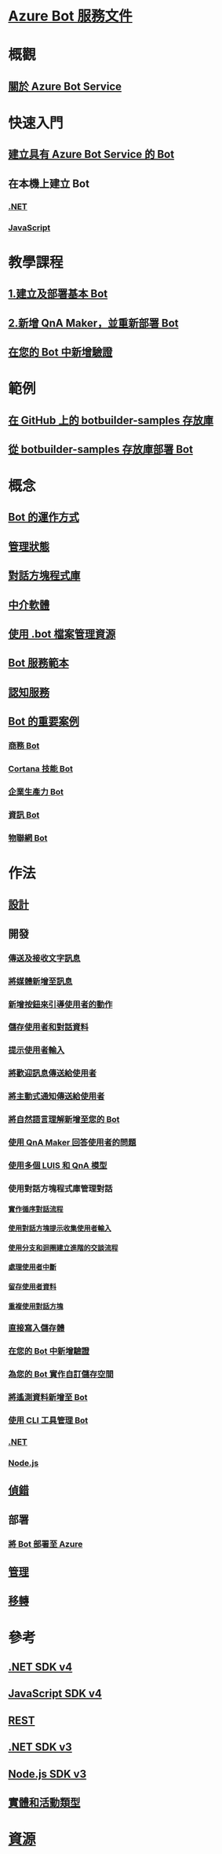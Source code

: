 # [Azure Bot 服務文件](index.md)
# 概觀
## [關於 Azure Bot Service](bot-service-overview-introduction.md)
# 快速入門
## [建立具有 Azure Bot Service 的 Bot](~/bot-service-quickstart.md)
## 在本機上建立 Bot
### [.NET](dotnet/bot-builder-dotnet-sdk-quickstart.md)
### [JavaScript](javascript/bot-builder-javascript-quickstart.md)
# 教學課程
## [1.建立及部署基本 Bot](v4sdk/bot-builder-tutorial-basic-deploy.md)
## [2.新增 QnA Maker，並重新部署 Bot](v4sdk/bot-builder-tutorial-add-qna.md)
## [在您的 Bot 中新增驗證](bot-builder-tutorial-authentication.md)
# 範例
## [在 GitHub 上的 botbuilder-samples 存放庫](https://github.com/Microsoft/BotBuilder-Samples/blob/master/README.md)
## [從 botbuilder-samples 存放庫部署 Bot](bot-builder-deploy-samples.md)
# 概念
## [Bot 的運作方式](v4sdk/bot-builder-basics.md)
## [管理狀態](v4sdk/bot-builder-concept-state.md)
## [對話方塊程式庫](v4sdk/bot-builder-concept-dialog.md)
## [中介軟體](v4sdk/bot-builder-concept-middleware.md)
## [使用 .bot 檔案管理資源](v4sdk/bot-file-basics.md)
<!-- [Language understanding](v4sdk/bot-builder-concept-luis.md) -->
## [Bot 服務範本](bot-service-concept-templates.md)
## [認知服務](bot-service-concept-intelligence.md)
## [Bot 的重要案例](bot-service-scenario-overview.md)
### [商務 Bot](bot-service-scenario-commerce.md)
### [Cortana 技能 Bot](bot-service-scenario-cortana-skill.md)
### [企業生產力 Bot](bot-service-scenario-enterprise-productivity.md)
### [資訊 Bot](bot-service-scenario-informational.md)
### [物聯網 Bot](bot-service-scenario-internet-things.md)
# 作法 
## [設計](design/TOC.md)
## 開發
<!-- ## [Best practice for welcoming the user](v4sdk/bot-builder-welcome-user.md) -->
### [傳送及接收文字訊息](v4sdk/bot-builder-howto-send-messages.md)
### [將媒體新增至訊息](v4sdk/bot-builder-howto-add-media-attachments.md)
### [新增按鈕來引導使用者的動作](v4sdk/bot-builder-howto-add-suggested-actions.md)
### [儲存使用者和對話資料](v4sdk/bot-builder-howto-v4-state.md) 
### [提示使用者輸入](v4sdk/bot-builder-primitive-prompts.md) 
### [將歡迎訊息傳送給使用者](v4sdk/bot-builder-send-welcome-message.md)
<!-- ## [Add input hints to messages](v4sdk/bot-builder-howto-add-input-hints.md) -->
### [將主動式通知傳送給使用者](v4sdk/bot-builder-howto-proactive-message.md)
### [將自然語言理解新增至您的 Bot](v4sdk/bot-builder-howto-v4-luis.md)
### [使用 QnA Maker 回答使用者的問題](v4sdk/bot-builder-howto-qna.md)
### [使用多個 LUIS 和 QnA 模型](v4sdk/bot-builder-tutorial-dispatch.md)
### 使用對話方塊程式庫管理對話 
#### [實作循序對話流程](v4sdk/bot-builder-dialog-manage-conversation-flow.md)
#### [使用對話方塊提示收集使用者輸入](v4sdk/bot-builder-prompts.md)
#### [使用分支和迴圈建立進階的交談流程](v4sdk/bot-builder-dialog-manage-complex-conversation-flow.md)
#### [處理使用者中斷](v4sdk/bot-builder-howto-handle-user-interrupt.md)
#### [留存使用者資料](v4sdk/bot-builder-tutorial-persist-user-inputs.md)
#### [重複使用對話方塊](v4sdk/bot-builder-compositcontrol.md)
### [直接寫入儲存體](v4sdk/bot-builder-howto-v4-storage.md)
### [在您的 Bot 中新增驗證](v4sdk/bot-builder-authentication.md)
### [為您的 Bot 實作自訂儲存空間](v4sdk/bot-builder-custom-storage.md)
### [將遙測資料新增至 Bot](v4sdk/bot-builder-telemetry.md)
### [使用 CLI 工具管理 Bot](bot-builder-tools.md)
### [.NET](dotnet/TOC.md)
### [Node.js](nodejs/TOC.md)
## [偵錯](debug/TOC.md)
## 部署
### [將 Bot 部署至 Azure](bot-builder-deploy-az-cli.md)
<!-- ### [Deploy your C# bot using Visual Studio](bot-builder-howto-deploy-azure.md)
### [Download and redeploy bot code](bot-service-build-download-source-code.md) 
### [Set up continuous deployment](bot-service-build-continuous-deployment.md) -->
## [管理](manage/TOC.md)
## [移轉](v4sdk/migration/TOC.md)
# 參考
## [.NET SDK v4](https://aka.ms/dotnetsdk4)
## [JavaScript SDK v4](https://aka.ms/jssdk4)
## [REST](rest-api/TOC.md)
## [.NET SDK v3](/dotnet/api/?view=botbuilder-dotnet-3.0)
## [Node.js SDK v3](https://docs.botframework.com/en-us/node/builder/chat-reference/modules/_botbuilder_d_.html)
## [實體和活動類型](bot-service-activities-entities.md)
# [資源](resources/TOC.md)
